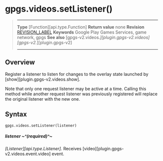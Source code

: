 # gpgs.videos.setListener()

> --------------------- ------------------------------------------------------------------------------------------
> __Type__              [Function][api.type.Function]
> __Return value__      none
> __Revision__          [REVISION_LABEL](REVISION_URL)
> __Keywords__          Google Play Games Services, game network, gpgs
> __See also__          [gpgs-v2.videos.*][plugin.gpgs-v2.videos]
>                       [gpgs-v2.*][plugin.gpgs-v2]
> --------------------- ------------------------------------------------------------------------------------------

## Overview

Register a listener to listen for changes to the overlay state launched by [show][plugin.gpgs-v2.videos.show].

Note that only one request listener may be active at a time. Calling this method while another request listener was previously registered will replace the original listener with the new one.

## Syntax

	gpgs.videos.setListener(listener)

##### listener ~^(required)^~
_[Listener][api.type.Listener]._ Receives [video][plugin.gpgs-v2.videos.event.video] event.